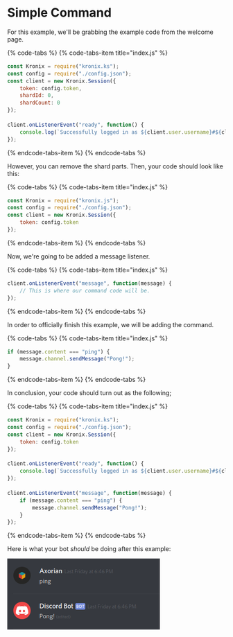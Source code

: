 # Simple Command

For this example, we'll be grabbing the example code from the welcome page.

{% code-tabs %}
{% code-tabs-item title="index.js" %}
```javascript
const Kronix = require("kronix.ks");
const config = require("./config.json");
const client = new Kronix.Session({
    token: config.token,
    shardId: 0,
    shardCount: 0
});

client.onListenerEvent("ready", function() {
    console.log(`Successfully logged in as ${client.user.username}#${client.user.discriminator} and on ${client.guilds.size} guilds.`);
});
```
{% endcode-tabs-item %}
{% endcode-tabs %}

However, you can remove the shard parts. Then, your code should look like this:

{% code-tabs %}
{% code-tabs-item title="index.js" %}
```javascript
const Kronix = require("kronix.js");
const config = require("./config.json");
const client = new Kronix.Session({
    token: config.token
});
```
{% endcode-tabs-item %}
{% endcode-tabs %}

Now, we're going to be added a message listener.

{% code-tabs %}
{% code-tabs-item title="index.js" %}
```javascript
client.onListenerEvent("message", function(message) {
    // This is where our command code will be.
});
```
{% endcode-tabs-item %}
{% endcode-tabs %}

In order to officially finish this example, we will be adding the command.

{% code-tabs %}
{% code-tabs-item title="index.js" %}
```javascript
if (message.content === "ping") {
    message.channel.sendMessage("Pong!");
}
```
{% endcode-tabs-item %}
{% endcode-tabs %}

In conclusion, your code should turn out as the following;

{% code-tabs %}
{% code-tabs-item title="index.js" %}
```javascript
const Kronix = require("kronix.ks");
const config = require("./config.json");
const client = new Kronix.Session({
    token: config.token
});

client.onListenerEvent("ready", function() {
    console.log(`Successfully logged in as ${client.user.username}#${client.user.discriminator} and on ${client.guilds.size} guilds.`);
});

client.onListenerEvent("message", function(message) {
    if (message.content === "ping") {
        message.channel.sendMessage("Pong!");
    }
});
```
{% endcode-tabs-item %}
{% endcode-tabs %}

Here is what your bot _should_ be doing after this example:

![](../.gitbook/assets/image.png)


